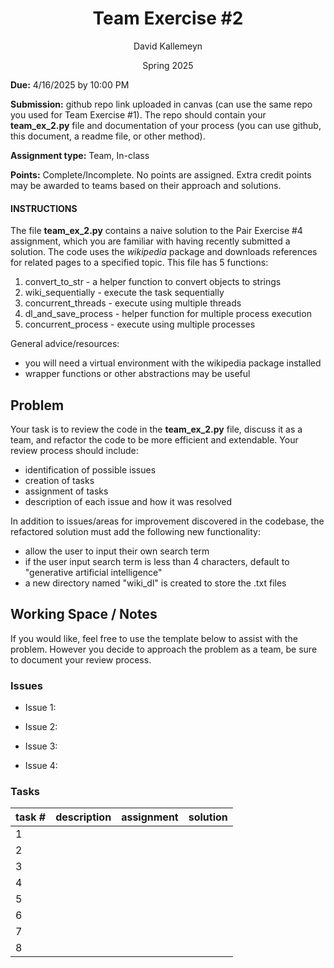 <h1 style="text-align: center;">Team Exercise #2</h1>

<p style="text-align: center;">David Kallemeyn</p>
<p style="text-align: center;">Spring 2025</p>

**Due:** 4/16/2025 by 10:00 PM 

**Submission:** github repo link uploaded in canvas (can use the same repo you used for Team Exercise #1). The repo should contain your **team_ex_2.py** file and documentation of your process (you can use github, this document, a readme file, or other method).

**Assignment type:** Team, In-class 

**Points:** Complete/Incomplete. No points are assigned. Extra credit points may be awarded to teams based on their approach and solutions. 

#### INSTRUCTIONS
The file **team_ex_2.py** contains a naive solution to the Pair Exercise #4 assignment, which you are familiar with having recently submitted a solution. The code uses the _wikipedia_ package and downloads references for related pages to a specified topic. This file has 5 functions: 
1. convert_to_str - a helper function to convert objects to strings
2. wiki_sequentially - execute the task sequentially 
3. concurrent_threads - execute using multiple threads
4. dl_and_save_process - helper function for multiple process execution
5. concurrent_process - execute using multiple processes

General advice/resources:
- you will need a virtual environment with the wikipedia package installed
- wrapper functions or other abstractions may be useful

## Problem
Your task is to review the code in the **team_ex_2.py** file, discuss it as a team, and refactor the code to be more efficient and extendable. Your review process should include:
- identification of possible issues
- creation of tasks
- assignment of tasks
- description of each issue and how it was resolved 

In addition to issues/areas for improvement discovered in the codebase, the refactored solution must add the following new functionality:
- allow the user to input their own search term
- if the user input search term is less than 4 characters, default to "generative artificial intelligence"
- a new directory named "wiki_dl" is created to store the .txt files


## Working Space / Notes
If you would like, feel free to use the template below to assist with the problem.  However you decide to approach the problem as a team, be sure to document your review process.

### Issues
- Issue 1:

- Issue 2: 

- Issue 3: 

- Issue 4:

### Tasks
|task #| description| assignment | solution|
|-|---|---|---|
|1|   |   |   |
|2|   |   |   |
|3|   |   |   |
|4|   |   |   |
|5|   |   |   |
|6|   |   |   |
|7|   |   |   |
|8|   |   |   |


